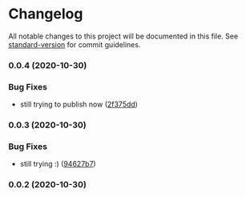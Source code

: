 # Changelog

All notable changes to this project will be documented in this file. See [standard-version](https://github.com/conventional-changelog/standard-version) for commit guidelines.

### 0.0.4 (2020-10-30)


### Bug Fixes

* still trying to publish now ([2f375dd](https://github.com/codersparks-home-assistant/ssdp-client/commit/2f375ddf9d6dab6377299e1c2cb8b9fb9682f82a))

### 0.0.3 (2020-10-30)


### Bug Fixes

* still trying :) ([94627b7](https://github.com/codersparks-home-assistant/ssdp-client/commit/94627b71eac8d165ee7c8b874ac8af834751f9eb))

### 0.0.2 (2020-10-30)
